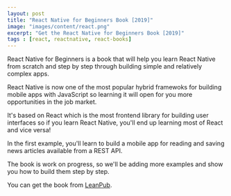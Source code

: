 ```yaml
---
layout: post
title: "React Native for Beginners Book [2019]"
image: "images/content/react.png"
excerpt: "Get the React Native for Beginners Book [2019]" 
tags : [react, reactnative, react-books] 
---
```


React Native for Beginners is a book that will help you learn React Native from scratch and step by step through building simple and relatively complex apps.

React Native is now one of the most popular hybrid framewoks for building mobile apps with JavaScript so learning it will open for you more opportunities in the job market.

It's based on React which is the most frontend library for building user interfaces so if you learn React Native, you'll end up learning most of React and vice versa!

In the first example, you'll learn to build a mobile app for reading and saving news articles available from a REST API.

The book is work on progress, so we'll be adding more examples and show you how to build them step by step.

You can get the book from [LeanPub](https://leanpub.com/react-native-for-beginners).